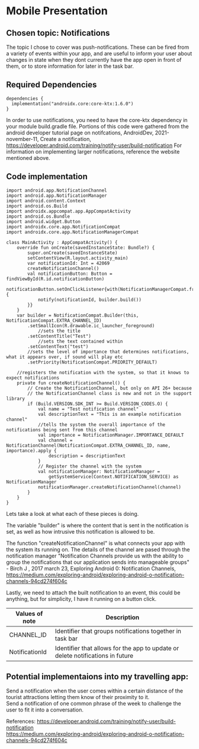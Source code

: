 # Mobile Presentation

## Chosen topic: Notifications

The topic I chose to cover was push-notifications. These can be fired from a variety of events within your app, and are useful to inform your user about changes in state when they dont currently have the app open in front of them, or to store information for later in the task bar.

## Required Dependencies
```
dependencies {
  implementation("androidx.core:core-ktx:1.6.0")
}
```
In order to use notifications, you need to have the core-ktx dependency in your module build.gradle file.
Portions of this code were gathered from the android developer tutorial page on notifcations, AndroidDev, 2021-november-11, Create a notification, https://developer.android.com/training/notify-user/build-notification
For information on implementing larger notifications, reference the website mentioned above.
  
## Code implementation

```
import android.app.NotificationChannel
import android.app.NotificationManager
import android.content.Context
import android.os.Build
import androidx.appcompat.app.AppCompatActivity
import android.os.Bundle
import android.widget.Button
import androidx.core.app.NotificationCompat
import androidx.core.app.NotificationManagerCompat

class MainActivity : AppCompatActivity() {
    override fun onCreate(savedInstanceState: Bundle?) {
        super.onCreate(savedInstanceState)
        setContentView(R.layout.activity_main)
        var notificationId: Int = 42069
        createNotificationChannel()
        val notificationButton: Button = findViewById(R.id.notificationButton)
        notificationButton.setOnClickListener{with(NotificationManagerCompat.from(this)) {
            notify(notificationId, builder.build())
        }}
    }
    var builder = NotificationCompat.Builder(this, NotificationCompat.EXTRA_CHANNEL_ID)
        .setSmallIcon(R.drawable.ic_launcher_foreground)
            //sets the title
        .setContentTitle("Test")
            //sets the text contained within
        .setContentText("test")
        //sets the level of importance that determines notifications, what it appears over, if sound will play etc
        .setPriority(NotificationCompat.PRIORITY_DEFAULT)
    
    //registers the notification with the system, so that it knows to expect notifications
    private fun createNotificationChannel() {
        // Create the NotificationChannel, but only on API 26+ because
        // the NotificationChannel class is new and not in the support library
        if (Build.VERSION.SDK_INT >= Build.VERSION_CODES.O) {
            val name = "Test notification channel"
            val descriptionText = "This is an example notification channel"
            //tells the system the overall importance of the notifications being sent from this channel
            val importance = NotificationManager.IMPORTANCE_DEFAULT
            val channel = NotificationChannel(NotificationCompat.EXTRA_CHANNEL_ID, name, importance).apply {
                description = descriptionText
            }
            // Register the channel with the system
            val notificationManager: NotificationManager =
                getSystemService(Context.NOTIFICATION_SERVICE) as NotificationManager
            notificationManager.createNotificationChannel(channel)
        }
    }
}
```
Lets take a look at what each of these pieces is doing.  

The variable "builder" is where the content that is sent in the notification is set, as well as how intrusive this notification is allowed to be.  

The function "createNotificationChannel" is what connects your app with the system its running on.
The details of the channel are pased through the notification manager
"Notification Channels provide us with the ability to group the notifications that our application sends into manageable groups" - Birch J , 2017 march 23, Exploring Android 0: Notification Channels, https://medium.com/exploring-android/exploring-android-o-notification-channels-94cd274f604c
  
Lastly, we need to attach the built notification to an event, this could be anything, but for simplicity, I have it running on a button click.

| Values of note | Description |
| -------------- | ----------- |
| CHANNEL_ID | Identifier that groups notifications together in task bar |
| NotificationId | Identifier that allows for the app to update or delete notifications in future |

## Potential implementaions into my travelling app:
  Send a notification when the user comes within a certain distance of the tourist attractions letting them know of their proximity to it.   
  Send a notification of one common phrase of the week to challenge the user to fit it into a conversation.
  
References: 
https://developer.android.com/training/notify-user/build-notification  
https://medium.com/exploring-android/exploring-android-o-notification-channels-94cd274f604c
